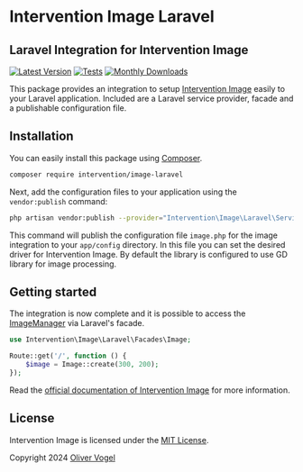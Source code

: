 # Intervention Image Laravel
## Laravel Integration for Intervention Image

[![Latest Version](https://img.shields.io/packagist/v/intervention/intervention-laravel.svg)](https://packagist.org/packages/intervention/intervention-laravel)
[![Tests](https://github.com/Intervention/intervention-laravel/actions/workflows/build.yml/badge.svg)](https://github.com/Intervention/intervention-laravel/actions/workflows/build.yml)
[![Monthly Downloads](https://img.shields.io/packagist/dm/intervention/intervention-laravel.svg)](https://packagist.org/packages/intervention/intervention-laravel/stats)

This package provides an integration to setup [Intervention
Image](https://image.intervention.io) easily to your Laravel application.
Included are a Laravel service provider, facade and a publishable configuration
file.

## Installation

You can easily install this package using [Composer](https://getcomposer.org).

```bash
composer require intervention/image-laravel
```

Next, add the configuration files to your application using the `vendor:publish` command:

```bash
php artisan vendor:publish --provider="Intervention\Image\Laravel\ServiceProvider"
```

This command will publish the configuration file `image.php` for the image
integration to your `app/config` directory. In this file you can set the
desired driver for Intervention Image. By default the library is configured 
to use GD library for image processing.

## Getting started

The integration is now complete and it is possible to access the [ImageManager](https://image.intervention.io/v3/basics/instantiation)
via Laravel's facade.

```php
use Intervention\Image\Laravel\Facades\Image;

Route::get('/', function () {
    $image = Image::create(300, 200);
});
```

Read the [official documentation of Intervention Image](https://image.intervention.io) for more information.

## License

Intervention Image is licensed under the [MIT License](http://opensource.org/licenses/MIT).

Copyright 2024 [Oliver Vogel](http://intervention.io/)
